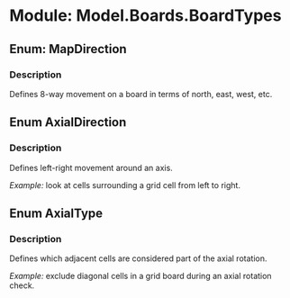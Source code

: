 # Module: Model.Boards.BoardTypes

## Enum: MapDirection

### Description

Defines 8-way movement on a board in terms of north, east, west, etc.

## Enum AxialDirection

### Description

Defines left-right movement around an axis.

_Example:_ look at cells surrounding a grid cell from left to right.


## Enum AxialType

### Description

Defines which adjacent cells are considered part of the axial rotation.

_Example:_ exclude diagonal cells in a grid board during an axial rotation check.
